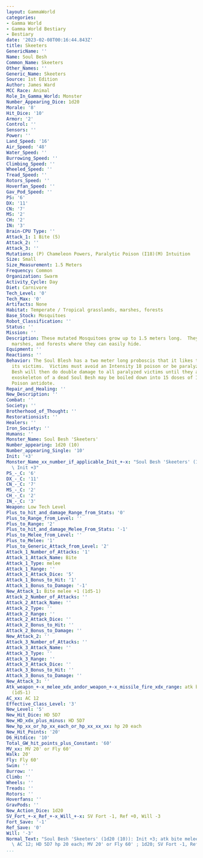 ```yaml
---
layout: GammaWorld
categories:
- Gamma World
- Gamma World Bestiary
- Bestiary
date: '2023-02-08T00:16:44.843Z'
title: Skeeters
GenericName: ''
Name: Soul Besh
Common_Name: Skeeters
Other_Names: ''
Generic_Name: Skeeters
Source: 1st Edition
Author: James Ward
MCC Race: Animal
Role_In_Gamma_World: Monster
Number_Appearing_Dice: 1d20
Morale: '8'
Hit_Dice: '10'
Armor: '2'
Control: ''
Sensors: ''
Power: ''
Land_Speed: '16'
Air_Speed: '48'
Water_Speed: ''
Burrowing_Speed: ''
Climbing_Speed: ''
Wheeled_Speed: ''
Tread_Speed: ''
Rotors_Speed: ''
Hoverfan_Speed: ''
Gav_Pod_Speed: ''
PS: '6'
DX: '11'
CN: '7'
MS: '2'
CH: '2'
IN: '3'
Brain-CPU Type: ''
Attack_1: 1 Bite (5)
Attack_2: ''
Attack_3: ''
Mutations: (P) Chameleon Powers, Paralytic Poison (I18)(M) Intuition
Size: Small
Size_Measurement: 1.5 Meters
Frequency: Common
Organization: Swarm
Activity_Cycle: Day
Diet: Carnivore
Tech_Level: '0'
Tech_Max: '0'
Artifacts: None
Habitat: Temperate / Tropical grasslands, marshes, forests
Base_Stock: Mosquitoes
Robot_Classification: ''
Status: ''
Mission: ''
Description: These mutated Mosquitoes grow up to 1.5 meters long.  They inhabit graslands,
  marshes, and forests where they can easily hide.
Equipment: ''
Reactions: ''
Behavior: The Soul Blesh has a two meter long proboscis that it likes to jam into
  its victims.  Victims must avoid an Intensity 18 poison or be paralyzed.  The Sol
  Besh will then do double damage to all paralyzed victims until they are dead.  The
  exoskeleton of a dead Soul Besh may be boiled down into 15 doses of Intinisty 18
  Poison antidote.
Repair_and_Healing: ''
New_Description: ''
Combat: ''
Society: ''
Brotherhood_of_Thought: ''
Restorationsist: ''
Healers: ''
Iron_Society: ''
Humans: ''
Monster_Name: Soul Besh 'Skeeters'
Number_appearing: 1d20 (10)
Number_appearing_Single: '10'
Init: '+3'
Monster_Name_xx_number_if_applicable_Init_+-x: "Soul Besh 'Skeeters' (1d20 (10)):\
  \ Init +3"
PS_-_C: '6'
DX_-_C: '11'
CN_-_C: '7'
MS_-_C: '2'
CH_-_C: '2'
IN_-_C: '3'
Weapon: Low Tech Level
Plus_to_hit_and_damage_Range_from_Stats: '0'
Plus_to_Range_from_Level: ''
Plus_to_Range: '2'
Plus_to_hit_and_damage_Melee_From_Stats: '-1'
Plus_to_Melee_from_Level: ''
Plus_to_Melee: '1'
Plus_to_Generic_Attack_from_Level: '2'
Attack_1_Number_of_Attacks: '1'
Attack_1_Attack_Name: Bite
Attack_1_Type: melee
Attack_1_Range: ''
Attack_1_Attack_Dice: '5'
Attack_1_Bonus_to_Hit: '1'
Attack_1_Bonus_to_Damage: '-1'
New_Attack_1: Bite melee +1 (1d5-1)
Attack_2_Number_of_Attacks: ''
Attack_2_Attack_Name: ''
Attack_2_Type: ''
Attack_2_Range: ''
Attack_2_Attack_Dice: ''
Attack_2_Bonus_to_Hit: ''
Attack_2_Bonus_to_Damage: ''
New_Attack_2: ''
Attack_3_Number_of_Attacks: ''
Attack_3_Attack_Name: ''
Attack_3_Type: ''
Attack_3_Range: ''
Attack_3_Attack_Dice: ''
Attack_3_Bonus_to_Hit: ''
Attack_3_Bonus_to_Damage: ''
New_Attack_3: ''
Atk_weapon_+-x_melee_xdx_andor_weapon_+-x_missile_fire_xdx_range: atk bite melee +1
  (1d5-1)
AC_xx: AC 12
Effective_Class_Level: '3'
New_Level: '5'
New_Hit_Dice: HD 5D7
New_HD_xdx_plus_minus: HD 5D7
New_hp_xx_or_hp_xx_each_or_hp_xx_xx_xx: hp 20 each
New_Hit_Points: '20'
D6_Hitdice: '10'
Total_GW_hit_points_plus_Constant: '60'
MV_xx: MV 20' or Fly 60'
Walk: 20'
Fly: Fly 60'
Swim: ''
Burrow: ''
Climb: ''
Wheels: ''
Treads: ''
Rotors: ''
Hoverfans: ''
GravPods: ''
New_Action_Dice: 1d20
SV_Fort_+-x_Ref_+-x_Will_+-x: SV Fort -1, Ref +0, Will -3
Fort_Save: '-1'
Ref_Save: '0'
Will: '-3'
Normal_Text: "Soul Besh 'Skeeters' (1d20 (10)): Init +3; atk bite melee +1 (1d5-1);\
  \ AC 12; HD 5D7 hp 20 each; MV 20' or Fly 60' ; 1d20; SV Fort -1, Ref +0, Will -3"
...
```

